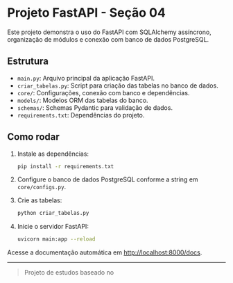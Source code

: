 # Projeto FastAPI - Seção 04

Este projeto demonstra o uso do FastAPI com SQLAlchemy assíncrono, organização de módulos e conexão com banco de dados PostgreSQL.

## Estrutura

- `main.py`: Arquivo principal da aplicação FastAPI.
- `criar_tabelas.py`: Script para criação das tabelas no banco de dados.
- `core/`: Configurações, conexão com banco e dependências.
- `models/`: Modelos ORM das tabelas do banco.
- `schemas/`: Schemas Pydantic para validação de dados.
- `requirements.txt`: Dependências do projeto.

## Como rodar

1. Instale as dependências:
   ```sh
   pip install -r requirements.txt
   ```

2. Configure o banco de dados PostgreSQL conforme a string em `core/configs.py`.

3. Crie as tabelas:
   ```sh
   python criar_tabelas.py
   ```

4. Inicie o servidor FastAPI:
   ```sh
   uvicorn main:app --reload
   ```

Acesse a documentação automática em [http://localhost:8000/docs](http://localhost:8000/docs).

---

> Projeto de estudos baseado no

